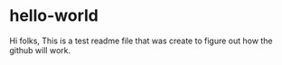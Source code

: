 hello-world
=================

Hi folks,
  This is a test readme file that was create to figure out how the github will work. 

